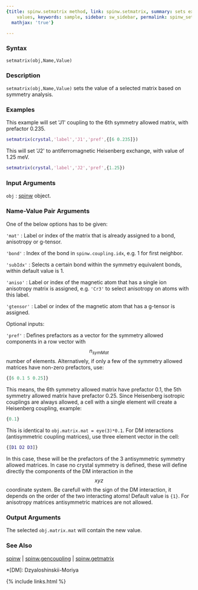 ```yaml
---
{title: spinw.setmatrix method, link: spinw.setmatrix, summary: sets exchange tensor
    values, keywords: sample, sidebar: sw_sidebar, permalink: spinw_setmatrix, folder: spinw,
  mathjax: 'true'}

---
```

  
### Syntax
  
`setmatrix(obj,Name,Value)`
  
### Description
  
`setmatrix(obj,Name,Value)` sets the value of a selected matrix based on
symmetry analysis.
  
### Examples
  
This example will set 'J1' coupling to the 6th symmetry allowed matrix,
with prefactor 0.235.
```matlab
setmatrix(crystal,'label','J1','pref',{[6 0.235]})
```
This will set 'J2' to antiferromagnetic Heisenberg exchange, with value
of 1.25 meV.
```matlab
setmatrix(crystal,'label','J2','pref',{1.25})
```
 
### Input Arguments
  
`obj`
: [spinw](spinw) object.
  
### Name-Value Pair Arguments
  
One of the below options has to be given:
  
`'mat'`
: Label or index of the matrix that is already assigned to
  a bond, anisotropy or g-tensor.
  
`'bond'`
: Index of the bond in `spinw.coupling.idx`, e.g. 1 for first neighbor.
  
`'subIdx'`
: Selects a certain bond within the symmetry equivalent bonds, within
  default value is 1.
  
`'aniso'`
: Label or index of the magnetic atom that has a single ion
  anisotropy matrix is assigned, e.g. `'Cr3'` to select anisotropy on
  atoms with this label.
  
`'gtensor'`
: Label or index of the magnetic atom that has a g-tensor is 
  assigned.
  
Optional inputs:
  
`'pref'`
: Defines prefactors as a vector for the symmetry allowed
          components in a row vector with $$n_{symMat}$$ number of elements. Alternatively, if only
          a few of the symmetry allowed matrices have non-zero
          prefactors, use:
  ```matlab
  {[6 0.1 5 0.25]}
  ```
  This means, the 6th symmetry allowed matrix have prefactor 0.1,
          the 5th symmetry allowed matrix have prefactor 0.25. Since
          Heisenberg isotropic couplings are always allowed, a cell with
          a single element will create a Heisenberg coupling, example:
  ```matlab
  {0.1}
  ```
  This is identical to `obj.matrix.mat = eye(3)*0.1`.
          For DM interactions (antisymmetric coupling matrices), use
          three element vector in the cell:
  ```matlab
  {[D1 D2 D3]}
  ```
  In this case, these will be the prefactors of the 3
          antisymmetric symmetry allowed matrices. In case no crystal
          symmetry is defined, these will define directly the components
          of the  DM interaction in the $$xyz$$ coordinate system. Be
          carefull with the sign of the DM interaction, it depends on the
          order of the two interacting atoms! Default value is `{1}`.
          For anisotropy matrices antisymmetric matrices are not allowed.
  
### Output Arguments
  
The selected `obj.matrix.mat` will contain the new value.
  
### See Also
  
[spinw](spinw) \| [spinw.gencoupling](spinw_gencoupling) \| [spinw.getmatrix](spinw_getmatrix)
  
*[DM]: Dzyaloshinskii-Moriya
 

{% include links.html %}
